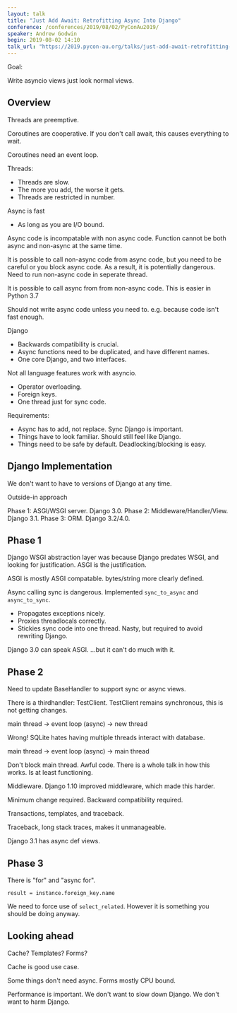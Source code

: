 ```yaml
---
layout: talk
title: "Just Add Await: Retrofitting Async Into Django"
conference: /conferences/2019/08/02/PyConAu2019/
speaker: Andrew Godwin
begin: 2019-08-02 14:10
talk_url: "https://2019.pycon-au.org/talks/just-add-await-retrofitting-async-into-django"
---
```

Goal:

Write asyncio views just look normal views.

## Overview

Threads are preemptive.

Coroutines are cooperative. If you don't call await, this causes everything
to wait.

Coroutines need an event loop.

Threads:

* Threads are slow.
* The more you add, the worse it gets.
* Threads are restricted in number.

Async is fast

* As long as you are I/O bound.

Async code is incompatable with non async code. Function cannot be both
async and non-async at the same time.

It is possible to call non-async code from async code, but you need
to be careful or you block async code. As a result, it is potentially
dangerous. Need to run non-async code in seperate thread.

It is possible to call async from from non-async code. This is easier
in Python 3.7

Should not write async code unless you need to. e.g. because code
isn't fast enough.

Django

* Backwards compatibility is crucial.
* Async functions need to be duplicated, and have different names.
* One core Django, and two interfaces.

Not all language features work with asyncio.

* Operator overloading.
* Foreign keys.
* One thread just for sync code.

Requirements:

* Async has to add, not replace. Sync Django is important.
* Things have to look familiar. Should still feel like Django.
* Things need to be safe by default. Deadlocking/blocking is easy.

## Django Implementation

We don't want to have to versions of Django at any time.

Outside-in approach

Phase 1: ASGI/WSGI server. Django 3.0.
Phase 2: Middleware/Handler/View. Django 3.1.
Phase 3: ORM. Django 3.2/4.0.

## Phase 1

Django WSGI abstraction layer was because Django predates WSGI, and
looking for justification. ASGI is the justification.

ASGI is mostly ASGI compatable. bytes/string more clearly defined.

Async calling sync is dangerous. Implemented `sync_to_async` and
`async_to_sync`.

* Propagates exceptions nicely.
* Proxies threadlocals correctly.
* Stickies sync code into one thread. Nasty, but required to avoid
rewriting Django.

Django 3.0 can speak ASGI. ...but it can't do much with it.

## Phase 2

Need to update BaseHandler to support sync or async views.

There is a thirdhandler: TestClient. TestClient remains synchronous,
this is not getting changes.

main thread -> event loop (async) -> new thread

Wrong! SQLite hates having multiple threads interact with database.

main thread -> event loop (async) -> main thread

Don't block main thread. Awful code. There is a whole talk in how this
works. Is at least functioning.

Middleware. Django 1.10 improved middleware, which made this harder.

Minimum change required. Backward compatibility required.

Transactions, templates, and traceback.

Traceback, long stack traces, makes it unmanageable.

Django 3.1 has async def views.

## Phase 3

There is "for" and "async for".

```
result = instance.foreign_key.name
```

We need to force use of `select_related`. However it is something
you should be doing anyway.

## Looking ahead

Cache? Templates? Forms?

Cache is good use case.

Some things don't need async. Forms mostly CPU bound.

Performance is important. We don't want to slow down Django. We
don't want to harm Django.
